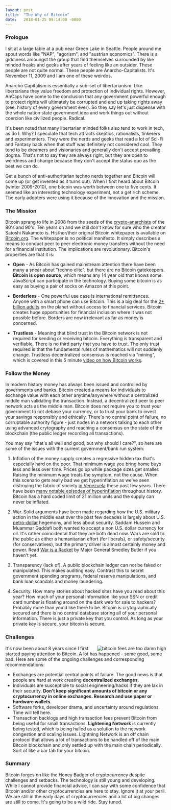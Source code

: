 ```yaml
---
layout: post
title:  "The Why of Bitcoin"
date:   2018-01-25 09:14:00 -0800
---
```


### Prologue

I sit at a large table at a pub near Green Lake in Seattle. People around me spout words like "NAP", "agorism", and "austrian economics". There is a giddiness amoungst the group that find themselves surrounded by like minded freaks and geeks after years of feeling like an outsider. These people are not quite normal. These people are Anarcho-Capitalists. It's November 11, 2009 and I am one of these weirdos.

Anarcho Capitalism is essentially a sub-set of libertarianism. Like libertarians they value freedom and protection of individual rights. However, AnCaps have come to the conclusion that any government powerful enough to protect rights will ultimately be corrupted and end up taking rights away (see: history of every government ever). So they say let's just dispense with the whole nation state government idea and work things out without coercion like civilized people. Radical.

It's been noted that many libertarian minded folks also tend to work in tech, as do I. Why? I speculate that tech attracts skeptics, rationalists, tinkerers and experimenters. They were the nerds and geeks that read a lot of Sci-Fi and Fantasy back when that stuff was definitely not considered cool. They tend to be dreamers and visionaries and generally don't accept prevailing dogma. That's not to say they are always right, but they are open to weirdness and change because they don't accept the status quo as the best we can do.

Get a bunch of anti-authoritarian techno nerds together and Bitcoin will come up (or get invented as it turns out). When I first heard about Bitcoin (winter 2009-2010), one bitcoin was worth between one to five cents. It seemed like an interesting technology experiment, not a get rich scheme. The early adopters were using it because of the innovation and the mission.

### The Mission

Bitcoin sprang to life in 2008 from the seeds of the [crypto-anarchists](https://en.wikipedia.org/wiki/Crypto-anarchism) of the 80's and 90's. Ten years on and we still don't know for sure who the creator Satoshi Nakamoto is. His/her/their original Bitcoin whitepaper is available on [Bitcoin.org](https://bitcoin.org/en/bitcoin-paper). The whitepaper is no political manifesto. It simply describes a means to conduct peer to peer electronic money transfers without the need for a financial institution. The implications are revolutionary. Bitcoin's properties are that it is:

* **Open** - As Bitcoin has gained mainstream attention there have been many a snear about "techno elite", but there are no Bitcoin gatekeepers. **Bitcoin is open source**, which means any 14 year old that knows some JavaScript can participate in the technology. Buying some bitcoin is as easy as buying a pair of socks on Amazon at this point.

* **Borderless** - One powerful use case is international remittances. Anyone with a smart phone can use Bitcoin. This is a big deal for the [2+ billion adults](http://www.worldbank.org/en/programs/globalfindex/overview) on the planet without access to financial services. Bitcoin creates huge opportunities for financial inclusion where it was not possible before. Borders are now irrelevant as far as money is concerned.

* **Trustless** - Meaning that blind trust in the Bitcoin network is not required for sending or receiving bitcoin. Everything is transparent and verifiable. There is no third party that you have to trust. The only trust required is that the fundamental rules of mathematics will not suddenly change. Trustless decentralized consensus is reached via "mining", which is covered in this 5 minute [video on how Bitcoin works](https://youtu.be/l9jOJk30eQs).

### Follow the Money

In modern history money has always been issued and controlled by governments and banks. Bitcoin created a means for individuals to exchange value with each other anytime/anywhere without a centralized middle man validating the transaction. Instead, a decentralized peer to peer network acts as the middle man. Bitcoin does not require you to trust your government to not debase your currency, or to trust your bank to invest your savings responsibly and ethically. There's no central point of failure, no corruptable authority figure - just nodes in a network talking to each other using advanced crytography and reaching a consensus on the state of the blockchain (the public ledger recording all transactions).

You may say "that's all well and good, but why should I care?", so here are some of the issues with the current government/bank run system: 

1. Inflation of the money supply creates a regressive hidden tax that's especially hard on the poor. That minimum wage you bring home buys less and less over time. Prices go up while package sizes get smaller. Raising the minimum wage treats the symptom, not the cause. When this scenario gets really bad we get hyperinflation as we've seen distroying the fabric of society [in Venezuela](https://www.nytimes.com/2017/12/02/world/americas/venezuela-nicholas-maduro-inflation-hyperinflation.html) these past few years. There have been [many notable episodes of hyperinflation](https://en.wikipedia.org/wiki/Hyperinflation#Notable_hyperinflationary_episodes) throughout history. Bitcoin has a hard coded limit of 21 million units and the supply can never be inflated.

2. War. Solid arguments have been made regarding how the U.S. military action in the middle east over the past few decades is largely about U.S. [petro-dollar](https://www.investopedia.com/terms/p/petrodollars.asp) hegemony, and less about security. Saddam Hussein and Muammar Gaddafi both wanted to accept a non U.S. dollar currency for oil. It's rather coincidental that they are both dead now. Wars are sold to the public as either a humanitarian effort (for liberals), or safety/security (for conservatives), but the primary driver is almost certainly money and power. Read [War is a Racket](https://www.ratical.org/ratville/CAH/warisaracket.html) by Major General Smedley Butler if you haven't yet.

3. Transparency (lack of). A public blockchain ledger can not be faked or manipulated. This makes auditing easy. Contrast this to secret  government spending programs, federal reserve manipulations, and bank loan scandals and money laundering.

4. Security. How many stories about hacked sites have you read about this year? How much of your personal information like your SSN or credit card number is floating around on the dark web for sale to hackers? Probably more than you'd like there to be. Bitcoin is crytographically secured and there is no central database storing all of your personal information. There is just a private key that you control. As long as your private key is secure, your bitcoin is secure.

### Challenges

<a href="https://imgflip.com/i/23d8tl"><img src="https://i.imgflip.com/23d8tl.jpg" align="right" alt="bitcoin fees are too damn high" title="too damn high meme from imgflip.com"/></a>

It's now been about 8 years since I first started paying attention to Bitcoin. A lot has happened - some good, some bad. Here are some of the ongoing challenges and corresponding recommendations:

* Exchanges are potential central points of failure. The good news is that people are hard at work creating **decentralized exchanges**.
* Individuals are susceptible to social engineering/hacks if they are lax in their security. **Don't keep significant amounts of bitcoin or any cryptocurrency in online exchanges. Research and use paper or hardware wallets.**
* Software forks, developer drama, and uncertainty around regulations. Time will tell here. 
* Transaction backlogs and high transaction fees prevent Bitcoin from being useful for small transactions. **Lightening Network** is currently being tested, which is being hailed as a solution to the network congestion and scaling issues. Lightning Network is an off chain protocol that allows a lot of transactions to be handled off of the main Bitcoin blockchain and only settled up with the main chain periodically. Sort of like a bar tab for your bitcoin.

### Summary

Bitcoin forges on like the Honey Badger of cryptocurrency despite challenges and setbacks. The technology is still young and developing. While I cannot provide financial advice, I can say with some confidence that Bitcoin and/or other cryptocurrencies are here to stay. Ignore it at your peril. We are still in the early days of cryptocurrencies and a lot of big changes are still to come. It's going to be a wild ride. Stay tuned.
